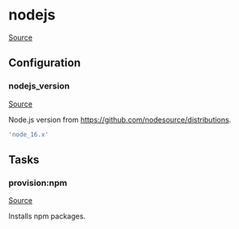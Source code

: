 <!-- DO NOT EDIT THIS FILE! -->
<!-- Instead edit recipe/provision/nodejs.php -->
<!-- Then run bin/docgen -->

# nodejs

[Source](/recipe/provision/nodejs.php)


## Configuration
### nodejs_version
[Source](https://github.com/deployphp/deployer/blob/master/recipe/provision/nodejs.php#L5)

Node.js version from https://github.com/nodesource/distributions.

```php title="Default value"
'node_16.x'
```



## Tasks

### provision:npm
[Source](https://github.com/deployphp/deployer/blob/master/recipe/provision/nodejs.php#L8)

Installs npm packages.




